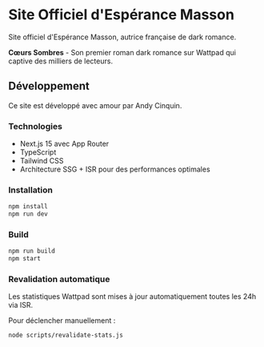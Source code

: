 # Site Officiel d'Espérance Masson

Site officiel d'Espérance Masson, autrice française de dark romance.

**Cœurs Sombres** - Son premier roman dark romance sur Wattpad qui captive des milliers de lecteurs.

## Développement

Ce site est développé avec amour par Andy Cinquin.

### Technologies

- Next.js 15 avec App Router
- TypeScript
- Tailwind CSS
- Architecture SSG + ISR pour des performances optimales

### Installation

```bash
npm install
npm run dev
```

### Build

```bash
npm run build
npm start
```

### Revalidation automatique

Les statistiques Wattpad sont mises à jour automatiquement toutes les 24h via ISR.

Pour déclencher manuellement :

```bash
node scripts/revalidate-stats.js
```
